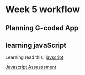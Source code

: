 # Week 5 workflow

## Planning G-coded App

## learning javaScript

Learning read this: [javscript](https://github.com/bclincy/You-Dont-Know-JS/blob/master/up%20%26%20going/ch1.md)

[Javascript Assesssment](https://www.w3schools.com/js/js_quiz.asp)
